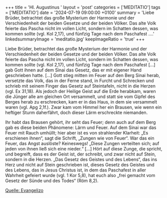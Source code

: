 +++
title = 'Hl. Augustinus  '
layout = 'post'
categories = ['MEDITATIO']
tags = ['MEDITATIO']
date = '2024-07-19 09:00:00 +0100'
summary = 'Liebe Brüder, betrachtet das große Mysterium der Harmonie und der Verschiedenheit der beiden Gesetze und der beiden Völker. Das alte Volk feierte das Pascha nicht im vollen Licht, sondern im Schatten dessen, was kommen sollte (vgl. Kol 2,17), und fünfzig Tage nach dem Paschafest ....'
linkedsummaryImage = 'meditatio.jpg'
keepImageRatio = 'true'
+++

 Liebe Brüder, betrachtet das große Mysterium der Harmonie und der Verschiedenheit der beiden Gesetze und der beiden Völker. Das alte Volk feierte das Pascha nicht im vollen Licht, sondern im Schatten dessen, was kommen sollte (vgl. Kol 2,17), und fünfzig Tage nach dem Paschafest […] gab Gott ihnen auf dem Sinai das Gesetz, das er mit eigener Hand geschrieben hatte.<!--more--> […] Gott stieg mitten im Feuer auf den Berg Sinai herab, versetzte das Volk, das in der Ferne stand, in Furcht und Schrecken und schrieb mit seinem Finger das Gesetz auf Steintafeln, nicht in die Herzen (vgl. Ex 31,18). Als jedoch der Heilige Geist auf die Erde herabkam, waren die Jünger alle am gleichen Ort versammelt, und statt sie vom Gipfel des Berges herab zu erschrecken, kam er in das Haus, in dem sie versammelt waren (vgl. Apg 2,1f.). Zwar kam vom Himmel her ein Brausen, wie wenn ein heftiger Sturm daherfährt, doch dieser Lärm erschreckte niemanden.
 
Ihr habt das Brausen gehört, ihr seht das Feuer; denn auch auf dem Berg gab es diese beiden Phänomene: Lärm und Feuer. Auf dem Sinai war das Feuer mit Rauch umhüllt; hier aber ist es von strahlender Klarheit: „Es erschienen ihnen“, sagt die Schrift, „Zungen wie von Feuer“. War das ein Feuer, das Angst auslöste? Keineswegs! „Diese Zungen verteilten sich; auf jeden von ihnen ließ sich eine nieder.“ […] Hört auf diese Zunge, die spricht, und begreift, dass es der Geist ist, der schreibt, und zwar nicht auf Stein, sondern in die Herzen. „Das Gesetz des Geistes und des Lebens“, das ins Herz und nicht auf Stein geschrieben ist, dieses Gesetz des Geistes und des Lebens, das in Jesus Christus ist, in dem das Paschafest in aller Wahrheit gefeiert wurde (vgl. 1 Kor 5,8), hat euch also „frei gemacht vom Gesetz der Sünde und des Todes“ (Röm 8,2).



[Quelle: Evangelizo](https://evangeliumtagfuertag.org/DE/gospel)
